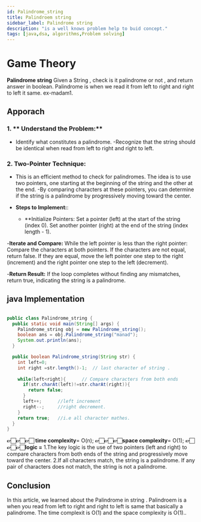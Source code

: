 ```yaml
---
id: Palindrome_string
title: Palindroem string
sidebar_label: Palindrome string  
description: "is a well knows problem help to buid concept."
tags: [java,dsa, algorithms,Problem solving]
---
```


# Game Theory

**Palindrome string** 
Given a String , check is it palindrome or not , and return answer in boolean. Palindrome is when we read it from left to right and right to left it same. ex-madam1.

## Apporach

### 1. ** Understand the Problem:**
- Identify what constitutes a palindrome.
-Recognize that the string should be identical when read from left to right and right to left.

### 2. **Two-Pointer Technique:**
- This is an efficient method to check for palindromes. The idea is to use two pointers, one starting at the beginning of the string and the other at the end.
-By comparing characters at these pointers, you can determine if the string is a palindrome by progressively moving toward the center.
  
- **Steps to Implement:**:
  - **Initialize Pointers:
Set a pointer (left) at the start of the string (index 0).
Set another pointer (right) at the end of the string (index length - 1).

-**Iterate and Compare:**
While the left pointer is less than the right pointer:
Compare the characters at both pointers.
If the characters are not equal, return false.
If they are equal, move the left pointer one step to the right (increment) and the right pointer one step to the left (decrement).

-**Return Result:**
If the loop completes without finding any mismatches, return true, indicating the string is a palindrome.


## java Implementation 

```java

public class Palindrome_string {
  public static void main(String[] args) {
    Palindrome_string obj = new Palindrome_string();
    boolean ans = obj.Palindrome_string("manad");
    System.out.println(ans);
  }

  public boolean Palindrome_string(String str) {
    int left=0;
    int right =str.length()-1;  // last character of string .
    
    while(left<right){      // Compare characters from both ends
      if(str.charAt(left)!=str.charAt(right)){
        return false;
      }
      left++;      //left increment 
      right--;     //right decrement.
    }
    return true;   //i.e all character mathes.
  }
}

```

**👉🏻👉🏻👉🏻 time complexity**= O(n);
**👉🏻👉🏻👉🏻space complexity**= O(1);
**👉🏻👉🏻👉🏻logic =**
1.The key logic is the use of two pointers (left and right) to compare characters from both ends of the string and progressively move toward the center.
2.If all characters match, the string is a palindrome. If any pair of characters does not match, the string is not a palindrome.

## Conclusion 

In this article, we learned about the Palindrome in string . Palindroem is a when you read from left to right and right to left is same  that basically a palindrome. The time complexit is O(1) and the space complexity is O(1)..